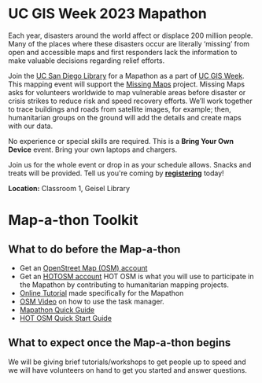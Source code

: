 # UC GIS Week 2023 Mapathon
Each year, disasters around the world affect or displace 200 million people. Many of the places where these disasters occur are literally ‘missing’ from open and accessible maps and first responders lack the information to make valuable decisions regarding relief efforts.

Join the [UC San Diego Library](https://library.ucsd.edu/) for a Mapathon as a part of [UC GIS Week](https://uc-gis-ucop.hub.arcgis.com/pages/uc-gis-week-2023). This mapping event will support the [Missing Maps](https://www.missingmaps.org/) project. Missing Maps asks for volunteers worldwide to map vulnerable areas before disaster or crisis strikes to reduce risk and speed recovery efforts. We’ll work together to trace buildings and roads from satellite images, for example; then, humanitarian groups on the ground will add the details and create maps with our data.

No experience or special skills are required. This is a **Bring Your Own Device** event. Bring your own laptops and chargers.

Join us for the whole event or drop in as your schedule allows. Snacks and treats will be provided. Tell us you're coming by [**registering**](https://www.eventbrite.com/e/uc-gis-week-mapathon-at-uc-san-diego-tickets-745499026657?aff=oddtdtcreator) today!

**Location:**  Classroom 1, Geisel Library

# Map-a-thon Toolkit #
## What to do before the Map-a-thon
* Get an [OpenStreet Map (OSM) account](https://www.openstreetmap.org/user/new)
* Get an [HOTOSM account](https://tasks.hotosm.org/login) HOT OSM is what you will use to participate in the Mapathon by contributing to humanitarian mapping projects.
* [Online Tutorial](https://slides.com/amywork/ucsd-mapathon-2023-ucgisweek) made specifically for the Mapathon
* [OSM Video](https://youtu.be/nswUcgMfKTM) on how to use the task manager.
* [Mapathon Quick Guide](https://docs.google.com/document/d/1-OMJ0y6-xYml0VSBgfoGKYkuKd0Np3RuYH6pLBRISiU/edit?usp=sharing)
* [HOT OSM Quick Start Guide](https://tasks.hotosm.org/learn/quickstart)

## What to expect once the Map-a-thon begins
We will be giving brief tutorials/workshops to get people up to speed and we will have volunteers on hand to get you started and answer questions. 
